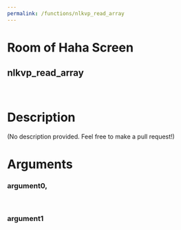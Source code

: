 ```yaml
---
permalink: /functions/nlkvp_read_array
---
```

# Room of Haha Screen  
## nlkvp_read_array  
&nbsp;  
# Description  
(No description provided. Feel free to make a pull request!) 
&nbsp;  
# Arguments
### argument0, 

&nbsp;  
### argument1

&nbsp;  


